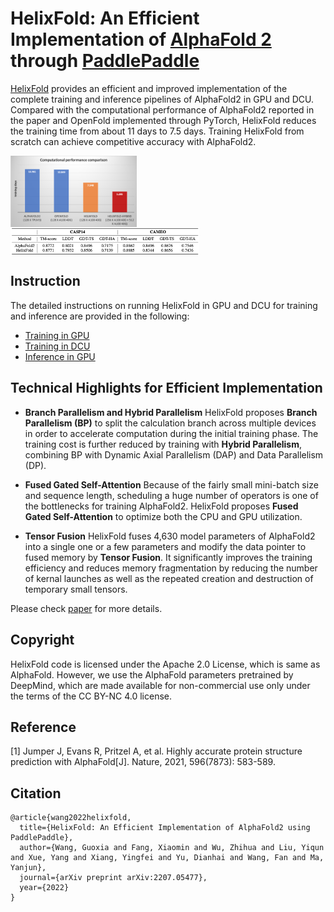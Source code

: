 # HelixFold: An Efficient Implementation of [AlphaFold 2](https://doi.org/10.1038/s41586-021-03819-2) through [PaddlePaddle](https://github.com/paddlepaddle/paddle)

[HelixFold](https://arxiv.org/abs/2207.05477) provides an efficient and improved implementation of the complete training and inference pipelines of AlphaFold2 in GPU and DCU. Compared with the computational performance of AlphaFold2 reported in the paper and OpenFold implemented through PyTorch, HelixFold reduces the training time from about 11 days to 7.5 days. Training HelixFold from scratch can achieve competitive accuracy with AlphaFold2.

<p align="left">
<img src="../../../.github/HelixFold_computational_performance.png" align="middle" height="40%" width="40%" />
<img src="../../../.github/HelixFold_accuracy.png" align="middle" height="60%" width="60%" />
</p>

## Instruction
The detailed instructions on running HelixFold in GPU and DCU for training and inference are provided in the following:
* [Training in GPU](README_train.md)
* [Training in DCU](README_DCU.md)
* [Inference in GPU](README_inference.md)

##  Technical Highlights for Efficient Implementation

* **Branch Parallelism and Hybrid Parallelism** HelixFold proposes **Branch Parallelism (BP)** to split the calculation branch across multiple devices in order to accelerate computation during the initial training phase. The training cost is further reduced by training with **Hybrid Parallelism**, combining BP with Dynamic Axial Parallelism (DAP) and Data Parallelism (DP).

* **Fused Gated Self-Attention** Because of the fairly small mini-batch size and sequence length, scheduling a huge number of operators is one of the bottlenecks for training AlphaFold2. HelixFold proposes **Fused Gated Self-Attention** to optimize both the CPU and GPU utilization.

* **Tensor Fusion** HelixFold fuses 4,630 model parameters of AlphaFold2 into a single one or a few parameters and modify the data pointer to fused memory by **Tensor Fusion**. It significantly improves the training efficiency and reduces memory fragmentation by reducing the number of kernal launches as well as the repeated creation and destruction of temporary small tensors.

Please check [paper](https://arxiv.org/abs/2207.05477) for more details.

## Copyright

HelixFold code is licensed under the Apache 2.0 License, which is same as AlphaFold. However, we use the AlphaFold parameters pretrained by DeepMind, which are made available for non-commercial use only under the terms of the CC BY-NC 4.0 license.

## Reference

[1] Jumper J, Evans R, Pritzel A, et al. Highly accurate protein structure prediction with AlphaFold[J]. Nature, 2021, 596(7873): 583-589.

## Citation
```
@article{wang2022helixfold,
  title={HelixFold: An Efficient Implementation of AlphaFold2 using PaddlePaddle},
  author={Wang, Guoxia and Fang, Xiaomin and Wu, Zhihua and Liu, Yiqun and Xue, Yang and Xiang, Yingfei and Yu, Dianhai and Wang, Fan and Ma, Yanjun},
  journal={arXiv preprint arXiv:2207.05477},
  year={2022}
}
```
